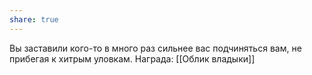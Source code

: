 ```yaml
---
share: true
---
```

Вы заставили кого-то в много раз сильнее вас подчиняться вам, не прибегая к хитрым уловкам. 
Награда: [[Облик владыки]]
